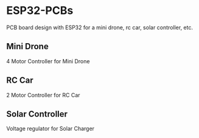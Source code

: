 # ESP32-PCBs

PCB board design with ESP32 for a mini drone, rc car, solar controller, etc.

## Mini Drone

4 Motor Controller for Mini Drone

## RC Car

2 Motor Controller for RC Car

## Solar Controller

Voltage regulator for Solar Charger
